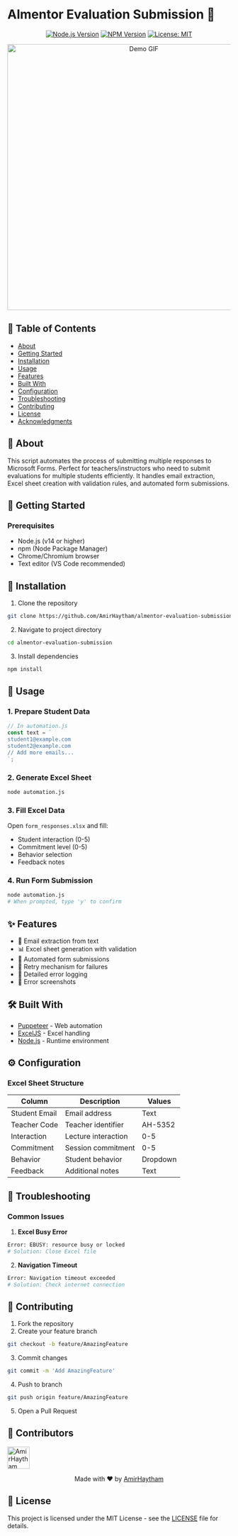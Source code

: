 # Almentor Evaluation Submission 🤖

<div align="center">

[![Node.js Version][nodejs-image]][nodejs-url]
[![NPM Version][npm-image]][npm-url]
[![License: MIT][license-image]][license-url]

</div>

<p align="center">
  <img src="docs/demo.gif" alt="Demo GIF" width="600px">
</p>

## 📝 Table of Contents
- [About](#about)
- [Getting Started](#getting-started)
- [Installation](#installation)
- [Usage](#usage)
- [Features](#features)
- [Built With](#built-with)
- [Configuration](#configuration)
- [Troubleshooting](#troubleshooting)
- [Contributing](#contributing)
- [License](#license)
- [Acknowledgments](#acknowledgments)

## 🧐 About <a name="about"></a>
This script automates the process of submitting multiple responses to Microsoft Forms. Perfect for teachers/instructors who need to submit evaluations for multiple students efficiently. It handles email extraction, Excel sheet creation with validation rules, and automated form submissions.

## 🏁 Getting Started <a name="getting-started"></a>

### Prerequisites
- Node.js (v14 or higher)
- npm (Node Package Manager)
- Chrome/Chromium browser
- Text editor (VS Code recommended)

## 🔧 Installation <a name="installation"></a>

1. Clone the repository
```bash
git clone https://github.com/AmirHaytham/almentor-evaluation-submission.git
```

2. Navigate to project directory
```bash
cd almentor-evaluation-submission
```

3. Install dependencies
```bash
npm install
```

## 🎈 Usage <a name="usage"></a>

### 1. Prepare Student Data
```javascript
// In automation.js
const text = `
student1@example.com
student2@example.com
// Add more emails...
`;
```

### 2. Generate Excel Sheet
```bash
node automation.js
```

### 3. Fill Excel Data
Open `form_responses.xlsx` and fill:
- Student interaction (0-5)
- Commitment level (0-5)
- Behavior selection
- Feedback notes

### 4. Run Form Submission
```bash
node automation.js
# When prompted, type 'y' to confirm
```

## ✨ Features <a name="features"></a>
- 📧 Email extraction from text
- 📊 Excel sheet generation with validation
- 🤖 Automated form submissions
- 🔄 Retry mechanism for failures
- 📝 Detailed error logging
- 📸 Error screenshots

## 🛠️ Built With <a name="built-with"></a>
- [Puppeteer](https://pptr.dev/) - Web automation
- [ExcelJS](https://github.com/exceljs/exceljs) - Excel handling
- [Node.js](https://nodejs.org/) - Runtime environment

## ⚙️ Configuration <a name="configuration"></a>

### Excel Sheet Structure
| Column | Description | Values |
|--------|-------------|---------|
| Student Email | Email address | Text |
| Teacher Code | Teacher identifier | AH-5352 |
| Interaction | Lecture interaction | 0-5 |
| Commitment | Session commitment | 0-5 |
| Behavior | Student behavior | Dropdown |
| Feedback | Additional notes | Text |

## 💭 Troubleshooting <a name="troubleshooting"></a>

### Common Issues
1. **Excel Busy Error**
```bash
Error: EBUSY: resource busy or locked
# Solution: Close Excel file
```

2. **Navigation Timeout**
```bash
Error: Navigation timeout exceeded
# Solution: Check internet connection
```

## 🤝 Contributing <a name="contributing"></a>
1. Fork the repository
2. Create your feature branch
```bash
git checkout -b feature/AmazingFeature
```
3. Commit changes
```bash
git commit -m 'Add AmazingFeature'
```
4. Push to branch
```bash
git push origin feature/AmazingFeature
```
5. Open a Pull Request

## 👥 Contributors <a name="contributors"></a>
<a href="https://github.com/AmirHaytham">
  <img src="https://github.com/AmirHaytham.png" width="50" height="50" alt="AmirHaytham"/>
</a>

<div align="center">
  <p>Made with ❤️ by <a href="https://github.com/AmirHaytham">AmirHaytham</a></p>
</div>

## 📝 License <a name="license"></a>
This project is licensed under the MIT License - see the [LICENSE](LICENSE) file for details.



<!-- MARKDOWN LINKS & IMAGES -->
[nodejs-image]: https://img.shields.io/badge/node-%3E%3D%2014.0.0-brightgreen.svg
[nodejs-url]: https://nodejs.org/
[npm-image]: https://img.shields.io/npm/v/npm.svg
[npm-url]: https://www.npmjs.com/
[license-image]: https://img.shields.io/badge/License-MIT-yellow.svg
[license-url]: https://opensource.org/licenses/MIT
